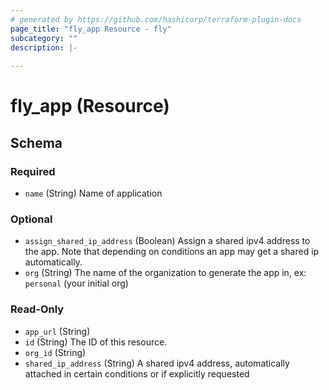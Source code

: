```yaml
---
# generated by https://github.com/hashicorp/terraform-plugin-docs
page_title: "fly_app Resource - fly"
subcategory: ""
description: |-
  
---
```


# fly_app (Resource)





<!-- schema generated by tfplugindocs -->
## Schema

### Required

- `name` (String) Name of application

### Optional

- `assign_shared_ip_address` (Boolean) Assign a shared ipv4 address to the app. Note that depending on conditions an app may get a shared ip automatically.
- `org` (String) The name of the organization to generate the app in, ex: `personal` (your initial org)

### Read-Only

- `app_url` (String)
- `id` (String) The ID of this resource.
- `org_id` (String)
- `shared_ip_address` (String) A shared ipv4 address, automatically attached in certain conditions or if explicitly requested
